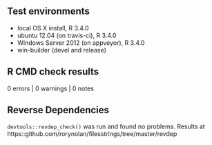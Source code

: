 ## Test environments
* local OS X install, R 3.4.0
* ubuntu 12.04 (on travis-ci), R 3.4.0
* Windows Server 2012 (on appveyor), R 3.4.0
* win-builder (devel and release)

## R CMD check results
0 errors | 0 warnings | 0 notes

## Reverse Dependencies
`devtools::revdep_check()` was run and found no problems.
Results at https::github.com/rorynolan/filesstrings/tree/master/revdep
